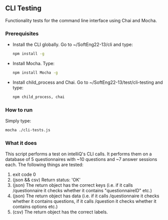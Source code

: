 <!-- CLI TESTING -->
## CLI Testing

Functionality tests for the command line interface using Chai and Mocha.

### Prerequisites

* Install the CLI globally. Go to ~/SoftEng22-13/cli and type:
  ```sh
  npm install -g
  ```
* Install Mocha. Type:
  ```sh
  npm install Mocha -g
  ```
* Install child_process and Chai. Go to ~/SoftEng22-13/test/cli-testing and type:
  ```sh
  npm child_process, chai
  ```

### How to run
Simply type:
  ```sh
  mocha ./cli-tests.js
  ```
### What it does
This script performs a test on intelliQ's CLI calls. It performs them on a database of 5 questionnaires with ~10 questions and ~7 answer sessions each. The following things are tested:
1. exit code 0
2. (json && csv) Return status: 'OK'
3. (json) The return object has the correct keys (i.e. if it calls /questionnaire it checks whether it contains "questionnaireID" etc.)
4. (json) The return object has data (i.e. if it calls /questionnaire it checks whether it contains questions, if it calls /question it checks whether it contains options etc.)
5. (csv) The return object has the correct labels.
